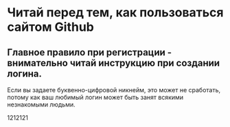 # Читай перед тем, как пользоваться сайтом Github

## Главное правило при регистрации - внимательно читай инструкцию при создании логина.

Если вы задаете буквенно-цифровой никнейм, это может не сработать, потому как ваш любимый логин может быть занят всякими незнакомыми людьми.

1212121